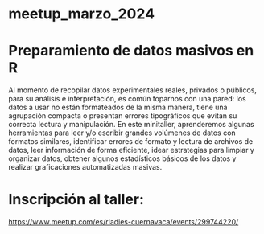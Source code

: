 # meetup_marzo_2024
# Preparamiento de datos masivos en R

Al momento de recopilar datos experimentales reales, privados o públicos, para su análisis e interpretación, es común toparnos con una pared: los datos a usar no están formateados de la misma manera, tiene una agrupación compacta o presentan errores tipográficos que evitan su correcta lectura y manipulación. En este minitaller, aprenderemos algunas herramientas para leer y/o escribir grandes volúmenes de datos con formatos similares, identificar errores de formato y lectura de archivos de datos, leer información de forma eficiente, idear estrategias para limpiar y organizar datos, obtener algunos estadísticos básicos de los datos y realizar graficaciones automatizadas masivas.



# Inscripción al taller:
https://www.meetup.com/es/rladies-cuernavaca/events/299744220/
